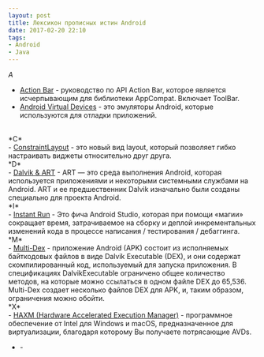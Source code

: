 ```yaml
---
layout: post
title: Лексикон прописных истин Android
date: 2017-02-20 22:10
tags:
- Android
- Java
---
```

*A* <br> 
- <a href="https://developer.android.com/training/appbar/index.html" title="Action Bar">Action Bar</a> - руководство по API Action Bar, которое является исчерпывающим для библиотеки AppCompat. Включает ToolBar.
- <a href="https://developer.android.com/studio/run/managing-avds.html" title="Android Virtual Devices">Android Virtual Devices</a> - это эмуляторы Android, которые используются для отладки приложений.

<br>
*C* <br>
- <a href="https://habrahabr.ru/company/livetyping/blog/302106/#chto-zhe-takoe-constraintlayout" title="ConstraintLayout">ConstraintLayout</a> - это новый вид layout, который позволяет гибко настраивать виджеты относительно друг друга.

<br>  
*D* <br> 
- <a href="https://source.android.com/devices/tech/dalvik/" title="Dalvik">Dalvik & ART</a> - ART — это среда выполнения Android, которая используется приложениями и некоторыми системными службами на Android. ART и ее предшественник Dalvik изначально были созданы специально для проекта Android.

<br>  
*I* <br> 
- <a href="https://habrahabr.ru/company/livetyping/blog/304640/" title="Instant Run">Instant Run</a> - Это фича Android Studio, которая при помощи «магии» сокращает время, затрачиваемое на сборку и деплой инкрементальных изменений кода в процессе написания / тестирования / дебаггинга.

<br>  
*M* <br> 
- <a href="https://developer.android.com/studio/build/multidex.html" title="Multi-Dex">Multi-Dex</a> - приложение Android (APK) состоит из исполняемых байткодовых файлов в виде Dalvik Executable (DEX), и они содержат скомпилированный код, используемый для запуска приложения. В спецификациях DalvikExecutable ограничено общее количество методов, на которые можно ссылаться в одном файле DEX до 65,536. Multi-Dex создает несколько файлов DEX для APK, и, таким образом, ограничения можно обойти.

<br>  
*X* <br> 
- <a href="https://software.intel.com/en-us/android/articles/intel-hardware-accelerated-execution-manager" title="HAXM">HAXM (Hardware Accelerated Execution Manager)</a> - программное обеспечение от Intel для Windows и macOS, предназначенное для виртуализации, благодаря которому Вы получаете потрясающие AVDs.


- <a href="" title=""></a> -
